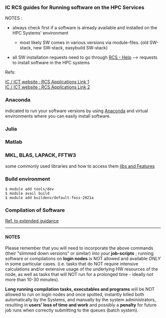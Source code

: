 ### IC RCS guides for Running software on the HPC Services

NOTES :

- always check first if a software is already available and installed on the HPC Systems' environment  
  - most likely SW comes in various versions via module-files. (old SW-stack, new SW-stack, easybuild SW-stack)


- all SW installation requests need to go through [RCS - Help](https://www.imperial.ac.uk/admin-services/ict/self-service/research-support/rcs/support/help/) --> requests to install software in the HPC systems


Refs:   

[IC / ICT website : RCS Applications Link 1](https://www.imperial.ac.uk/admin-services/ict/self-service/research-support/rcs/support/getting-started/applications/)   
[IC / ICT website : RCS Applications Link 2](https://www.imperial.ac.uk/admin-services/ict/self-service/research-support/rcs/support/applications/)  



### Anaconda

indicated to run your software versions by using [Anaconda](/RCS_Apps_guides/Anaconda/README.md) and virtual environments where you can easily install software.


### Julia  


### Matlab  


###  MKL, BLAS, LAPACK, FFTW3

some commonly used libraries and how to access them [libs and Features](/RCS_Apps_guides/libs_and_features.md)  


### Build environment


```
$ module add tools/dev
$ module avail build
$ module add buildenv/default-foss-2021a
```


### Compilation of Software

[Ref. to extended guidance](/RCS_Apps_guides/SW_compilation.md)





---

#### NOTES
Please remember that you will need to incorporate the above commands (their "slimmed down versions" or similar) into your **job-scripts** ;
running software or compilations on **login nodes** is NOT allowed and available _ONLY_ in some particular cases.
(i.e. tasks that do NOT require intensive calculations and/or extensive usage of the underlying HW resources of the node, as well as tasks that will NOT run for a prolonged time - ideally not more than 10-30 minutes).  

**Long running compilation tasks, executables and programs** will be NOT allowed to run on login nodes and once spotted, instantly killed both automatically by the Systems, and manually by the system administrators, resulting in **users' loss of time and work** and possibly a **penalty** for future job runs when correctly submitting to the queues (batch system).  

































